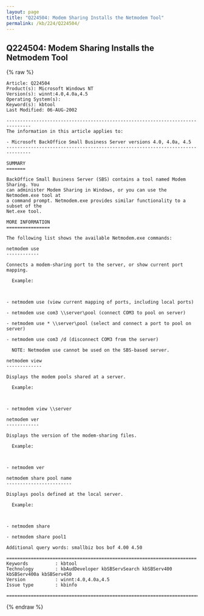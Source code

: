 ```yaml
---
layout: page
title: "Q224504: Modem Sharing Installs the Netmodem Tool"
permalink: /kb/224/Q224504/
---
```


## Q224504: Modem Sharing Installs the Netmodem Tool

{% raw %}

	Article: Q224504
	Product(s): Microsoft Windows NT
	Version(s): winnt:4.0,4.0a,4.5
	Operating System(s): 
	Keyword(s): kbtool
	Last Modified: 06-AUG-2002
	
	-------------------------------------------------------------------------------
	The information in this article applies to:
	
	- Microsoft BackOffice Small Business Server versions 4.0, 4.0a, 4.5 
	-------------------------------------------------------------------------------
	
	SUMMARY
	=======
	
	BackOffice Small Business Server (SBS) contains a tool named Modem Sharing. You
	can administer Modem Sharing in Windows, or you can use the Netmodem.exe tool at
	a command prompt. Netmodem.exe provides similar functionality to a subset of the
	Net.exe tool.
	
	MORE INFORMATION
	================
	
	The following list shows the available Netmodem.exe commands:
	
	netmodem use
	------------
	
	Connects a modem-sharing port to the server, or show current port mapping.
	
	  Example:
	
	  
	
	- netmodem use (view current mapping of ports, including local ports)
	
	- netmodem use com3 \\server\pool (connect COM3 to pool on server)
	
	- netmodem use * \\server\pool (select and connect a port to pool on server)
	
	- netmodem use com3 /d (disconnect COM3 from the server)
	
	  NOTE: Netmodem use cannot be used on the SBS-based server.
	
	netmodem view
	-------------
	
	Displays the modem pools shared at a server.
	
	  Example:
	
	  
	
	- netmodem view \\server
	
	netmodem ver
	------------
	
	Displays the version of the modem-sharing files.
	
	  Example:
	
	  
	
	- netmodem ver
	
	netmodem share pool name
	------------------------
	
	Displays pools defined at the local server.
	
	  Example:
	
	  
	
	- netmodem share
	
	- netmodem share pool1
	
	Additional query words: smallbiz bos bof 4.00 4.50
	
	======================================================================
	Keywords          : kbtool 
	Technology        : kbAudDeveloper kbSBServSearch kbSBServ400 kbSBServ400a kbSBServ450
	Version           : winnt:4.0,4.0a,4.5
	Issue type        : kbinfo
	
	=============================================================================
	

{% endraw %}
